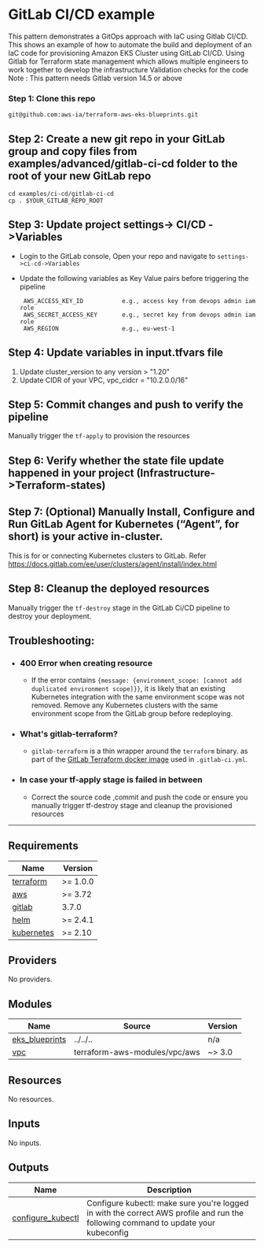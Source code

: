 # GitLab CI/CD example

This pattern demonstrates a GitOps approach with IaC using Gitlab CI/CD.
This shows an example of how to automate the build and deployment of an IaC code for provisioning Amazon EKS Cluster using GitLab CI/CD.
Using Gitlab for Terraform state management which allows multiple engineers to work together to develop the infrastructure
Validation checks for the code
Note : This pattern needs Gitlab version 14.5 or above

### Step 1: Clone this repo

```
git@github.com:aws-ia/terraform-aws-eks-blueprints.git
```

## Step 2: Create a new git repo in your GitLab group and copy files from examples/advanced/gitlab-ci-cd folder to the root of your new GitLab repo

    cd examples/ci-cd/gitlab-ci-cd
    cp . $YOUR_GITLAB_REPO_ROOT

## Step 3: Update project settings-> CI/CD ->Variables

- Login to the GitLab console, Open your repo and navigate to `settings->ci-cd->Variables`
- Update the following variables as Key Value pairs before triggering the pipeline

       AWS_ACCESS_KEY_ID           e.g., access key from devops admin iam role
       AWS_SECRET_ACCESS_KEY       e.g., secret key from devops admin iam role
       AWS_REGION                  e.g., eu-west-1

## Step 4: Update variables in input.tfvars file

1.  Update cluster_version to any version > "1.20"
2.  Update CIDR of your VPC, vpc_cidcr = "10.2.0.0/16"

## Step 5: Commit changes and push to verify the pipeline

Manually trigger the `tf-apply` to provision the resources

## Step 6: Verify whether the state file update happened in your project (Infrastructure->Terraform-states)

## Step 7: (Optional) Manually Install, Configure and Run GitLab Agent for Kubernetes (“Agent”, for short) is your active in-cluster.

This is for or connecting Kubernetes clusters to GitLab. Refer https://docs.gitlab.com/ee/user/clusters/agent/install/index.html

## Step 8: Cleanup the deployed resources

Manually trigger the `tf-destroy` stage in the GitLab Ci/CD pipeline to destroy your deployment.

## Troubleshooting:

- ### 400 Error when creating resource

  - If the error contains `{message: {environment_scope: [cannot add duplicated environment scope]}}`, it is likely that an existing Kubernetes integration with the same environment scope was not removed. Remove any Kubernetes clusters with the same environment scope from the GitLab group before redeploying.

- ### What's gitlab-terraform?

  - `gitlab-terraform` is a thin wrapper around the `terraform` binary. as part of the [GitLab Terraform docker image](https://gitlab.com/gitlab-org/terraform-images) used in `.gitlab-ci.yml`.

- ### In case your tf-apply stage is failed in between
  - Correct the source code ,commit and push the code or ensure you manually trigger tf-destroy stage and cleanup the provisioned resources

---

<!-- BEGINNING OF PRE-COMMIT-TERRAFORM DOCS HOOK -->
## Requirements

| Name | Version |
|------|---------|
| <a name="requirement_terraform"></a> [terraform](#requirement\_terraform) | >= 1.0.0 |
| <a name="requirement_aws"></a> [aws](#requirement\_aws) | >= 3.72 |
| <a name="requirement_gitlab"></a> [gitlab](#requirement\_gitlab) | 3.7.0 |
| <a name="requirement_helm"></a> [helm](#requirement\_helm) | >= 2.4.1 |
| <a name="requirement_kubernetes"></a> [kubernetes](#requirement\_kubernetes) | >= 2.10 |

## Providers

No providers.

## Modules

| Name | Source | Version |
|------|--------|---------|
| <a name="module_eks_blueprints"></a> [eks\_blueprints](#module\_eks\_blueprints) | ../../.. | n/a |
| <a name="module_vpc"></a> [vpc](#module\_vpc) | terraform-aws-modules/vpc/aws | ~> 3.0 |

## Resources

No resources.

## Inputs

No inputs.

## Outputs

| Name | Description |
|------|-------------|
| <a name="output_configure_kubectl"></a> [configure\_kubectl](#output\_configure\_kubectl) | Configure kubectl: make sure you're logged in with the correct AWS profile and run the following command to update your kubeconfig |
<!-- END OF PRE-COMMIT-TERRAFORM DOCS HOOK -->
